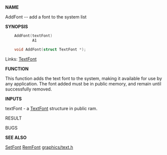 
**NAME**

AddFont -- add a font to the system list

**SYNOPSIS**

```c
    AddFont(textFont)
            A1

    void AddFont(struct TextFont *);

```
Links: [TextFont](_00A8.md) 

**FUNCTION**

This function adds the text font to the system, making it
available for use by any application.  The font added must be
in public memory, and remain until successfully removed.

**INPUTS**

textFont - a [TextFont](_00A8.md) structure in public ram.

RESULT

BUGS

**SEE ALSO**

[SetFont](SetFont.md)  [RemFont](RemFont.md)  [graphics/text.h](_00A8.md)
